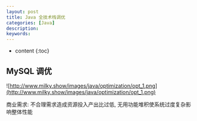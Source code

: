 ```yaml
---
layout: post
title: Java 全技术栈调优
categories: [Java]
description: 
keywords: 
---
```


* content
{:toc}


## MySQL 调优

![http://www.milky.show/images/java/optimization/opt_1.png](http://www.milky.show/images/java/optimization/opt_1.png)

商业需求: 不合理需求造成资源投入产出比过低, 无用功能堆积使系统过度复杂影响整体性能